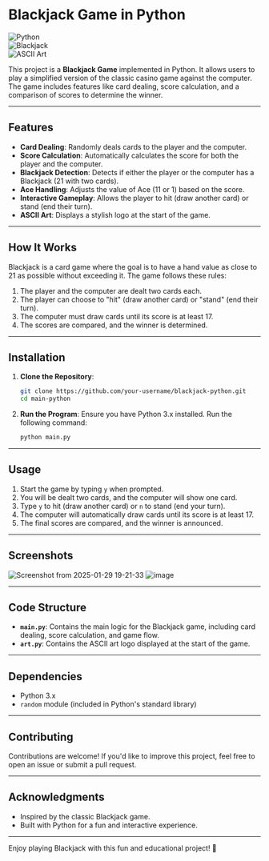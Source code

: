 

# Blackjack Game in Python

![Python](https://img.shields.io/badge/Python-3.x-blue)  
![Blackjack](https://img.shields.io/badge/Game-Blackjack-green)  
![ASCII Art](https://img.shields.io/badge/Art-ASCII-orange)

This project is a **Blackjack Game** implemented in Python. It allows users to play a simplified version of the classic casino game against the computer. The game includes features like card dealing, score calculation, and a comparison of scores to determine the winner.

---

## Features

- **Card Dealing**: Randomly deals cards to the player and the computer.
- **Score Calculation**: Automatically calculates the score for both the player and the computer.
- **Blackjack Detection**: Detects if either the player or the computer has a Blackjack (21 with two cards).
- **Ace Handling**: Adjusts the value of Ace (11 or 1) based on the score.
- **Interactive Gameplay**: Allows the player to hit (draw another card) or stand (end their turn).
- **ASCII Art**: Displays a stylish logo at the start of the game.

---

## How It Works

Blackjack is a card game where the goal is to have a hand value as close to 21 as possible without exceeding it. The game follows these rules:
1. The player and the computer are dealt two cards each.
2. The player can choose to "hit" (draw another card) or "stand" (end their turn).
3. The computer must draw cards until its score is at least 17.
4. The scores are compared, and the winner is determined.

---

## Installation

1. **Clone the Repository**:
   ```bash
   git clone https://github.com/your-username/blackjack-python.git
   cd main-python
   ```

2. **Run the Program**:
   Ensure you have Python 3.x installed. Run the following command:
   ```bash
   python main.py
   ```

---

## Usage

1. Start the game by typing `y` when prompted.
2. You will be dealt two cards, and the computer will show one card.
3. Type `y` to hit (draw another card) or `n` to stand (end your turn).
4. The computer will automatically draw cards until its score is at least 17.
5. The final scores are compared, and the winner is announced.

---

## Screenshots

![Screenshot from 2025-01-29 19-21-33](https://github.com/user-attachments/assets/d6bfefad-c294-4a9f-969e-c8f0aa090230)
![image](https://github.com/user-attachments/assets/c3d324b1-ff0d-45c5-9dd7-a0af391948ac)



---

## Code Structure

- **`main.py`**: Contains the main logic for the Blackjack game, including card dealing, score calculation, and game flow.
- **`art.py`**: Contains the ASCII art logo displayed at the start of the game.

---

## Dependencies

- Python 3.x
- `random` module (included in Python's standard library)

---

## Contributing

Contributions are welcome! If you'd like to improve this project, feel free to open an issue or submit a pull request.

---


## Acknowledgments

- Inspired by the classic Blackjack game.
- Built with Python for a fun and interactive experience.

---

Enjoy playing Blackjack with this fun and educational project! 🚀

